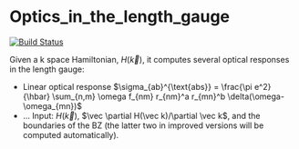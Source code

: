 # Optics_in_the_length_gauge

[![Build Status](https://github.com/fernandopenaranda/Optics_in_the_length_gauge.jl/actions/workflows/CI.yml/badge.svg?branch=main)](https://github.com/fernandopenaranda/Optics_in_the_length_gauge.jl/actions/workflows/CI.yml?query=branch%3Amain)

Given a k space Hamiltonian, $H(\vec k)$, it computes several optical responses in the length gauge:
+ Linear optical response
    $\sigma_{ab}^{\text{abs}} = \frac{\pi e^2}{\hbar} \sum_{n,m} \omega f_{nm} r_{nm}^a r_{mn}^b \delta(\omega-\omega_{mn})$
+ ...
Input: $H(\vec k)$, $\vec \partial H(\vec k)/\partial \vec k$, and the boundaries of the BZ (the latter two in improved versions will be computed automatically).
